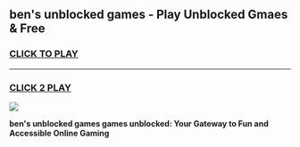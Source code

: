 
## ben's unblocked games - Play Unblocked Gmaes & Free
<h3>
<a href="https://news.freeplayer.one?title=ben's_unblocked_games&ref=23F">CLICK TO PLAY</a></h3>
<hr>

<h3>
<a href="https://news.freeplayer.one?title=ben's_unblocked_games&ref=23F">CLICK 2 PLAY</a>
  
</h3>

<a href="https://news.freeplayer.one?title=ben's_unblocked_games&ref=23F/"><img src="https://clearcache.store/games.png"></a>


**ben's unblocked games games unblocked: Your Gateway to Fun and Accessible Online Gaming**
